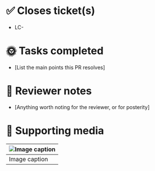 # ✅ Closes ticket(s)

-   LC-

# 🌞 Tasks completed

- [List the main points this PR resolves]

# 📑 Reviewer notes

- [Anything worth noting for the reviewer, or for posterity]

# 📸 Supporting media

| ![Image caption](https://loop-entity-logos.s3.us-east-2.amazonaws.com/loop-crypto-long.svg) | 
|:--| 
| Image caption |
